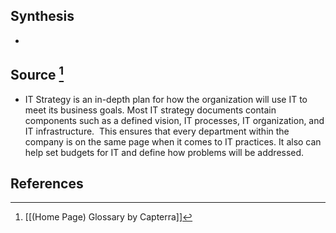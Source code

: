 ## Synthesis
- 
## Source [^1]
- IT Strategy is an in-depth plan for how the organization will use IT to meet its business goals. Most IT strategy documents contain components such as a defined vision, IT processes, IT organization, and IT infrastructure.  This ensures that every department within the company is on the same page when it comes to IT practices. It also can help set budgets for IT and define how problems will be addressed.
## References

[^1]: [[(Home Page) Glossary by Capterra]]